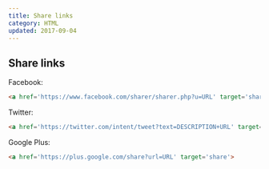 ```yaml
---
title: Share links
category: HTML
updated: 2017-09-04
---
```


## Share links

Facebook:

```html
<a href='https://www.facebook.com/sharer/sharer.php?u=URL' target='share'>
```

Twitter:

```html
<a href='https://twitter.com/intent/tweet?text=DESCRIPTION+URL' target='share'>
```

Google Plus:

```html
<a href='https://plus.google.com/share?url=URL' target='share'>
```

